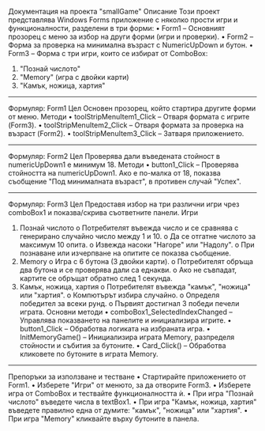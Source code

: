 Документация на проекта "smallGame"
Описание
Този проект представлява Windows Forms приложение с няколко прости игри и функционалности, разделени в три форми:
•	Form1 – Основният прозорец с меню за избор на други форми (игри и проверки).
•	Form2 – Форма за проверка на минимална възраст с NumericUpDown и бутон.
•	Form3 – Форма с три игри, които се избират от ComboBox:
1.	"Познай числото"
2.	"Memory" (игра с двойки карти)
3.	"Камък, ножица, хартия"
________________________________________
Формуляр: Form1
Цел
Основен прозорец, който стартира другите форми от меню.
Методи
•	toolStripMenuItem1_Click – Отваря формата с игрите (Form3).
•	toolStripMenuItem2_Click – Отваря формата за проверка на възраст (Form2).
•	toolStripMenuItem3_Click – Затваря приложението.
________________________________________
Формуляр: Form2
Цел
Проверява дали въведената стойност в numericUpDown1 е минимум 18.
Методи
•	button1_Click – Проверява стойността на numericUpDown1. Ако е по-малка от 18, показва съобщение "Под минималната възраст", в противен случай "Успех".
________________________________________
Формуляр: Form3
Цел
Предоставя избор на три различни игри чрез comboBox1 и показва/скрива съответните панели.
Игри
1.	Познай числото
o	Потребителят въвежда число и се сравнява с генерирано случайно число между 1 и 10.
o	Да се отгатне числото за максимум 10 опита.
o	Извежда насоки "Нагоре" или "Надолу".
o	При познаване или изчерпване на опитите се показва съобщение.
2.	Memory
o	Игра с 6 бутона (3 двойки карти).
o	Потребителят обръща два бутона и се проверява дали са еднакви.
o	Ако не съвпадат, картите се обръщат обратно след 1 секунда.
3.	Камък, ножица, хартия
o	Потребителят въвежда "камък", "ножица" или "хартия".
o	Компютърът избира случайно.
o	Определя победител за всеки рунд.
o	Първият достигнал 3 победи печели играта.
Основни методи
•	comboBox1_SelectedIndexChanged – Управлява показването на панелите и инициализира игрите.
•	button1_Click – Обработва логиката на избраната игра.
•	InitMemoryGame() – Инициализира играта Memory, разпределя стойности и събития за бутоните.
•	Card_Click() – Обработва кликовете по бутоните в играта Memory.

________________________________________
Препоръки за използване и тестване
•	Стартирайте приложението от Form1.
•	Изберете "Игри" от менюто, за да отворите Form3.
•	Изберете игра от ComboBox и тествайте функционалността ѝ.
•	При игра "Познай числото" въведете числа в textBox1.
•	При игра "Камък, ножица, хартия" въведете правилно една от думите: "камък", "ножица" или "хартия".
•	При игра "Memory" кликвайте върху бутоните в панела.

